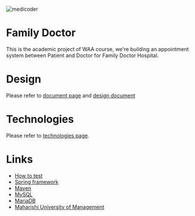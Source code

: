 ![medicoder](https://cloud.githubusercontent.com/assets/973414/9209741/bbb27df0-403d-11e5-9ab0-579a251dce77.png)

Family Doctor
==============
This is the academic project of WAA course, we're building an appointment system between Patient and Doctor for Family Doctor Hospital.

Design
=======

Please refer to [document page](docs/README.md) and [design document](docs/design_document.md)

Technologies
=============

Please refer to [technologies page](docs/technologies.md).

Links
======
- [How to test](docs/maven.md)
- [Spring framework](//spring.io)
- [Maven](//maven.apache.org)
- [MySQL](//www.mysql.com)
- [MariaDB](//mariadb.org)
- [Maharishi University of Management](//www.mum.edu)
